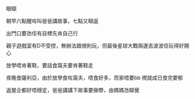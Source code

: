 眼瞓

朝早六點醒咗叫爸爸講故事，七點又瞓返

出門口要氹佢有目標先肯自己行

親子遊戲室有D不受控，無辦法跟規則玩，但最後星球大戰兩邊丟波波佢玩得好開心

放學唔肯著鞋，要話食窩夫要肯著鞋走

夜晚食薩利亞，由於放學食咗窩夫，唔食好多，而家唔要bb 櫈就成日食完要郁

返屋企都好唔穩定，爸爸講講下故事要做嘢，由媽媽氹瞓覺
